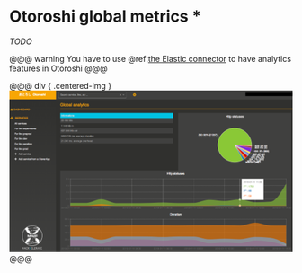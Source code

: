 # Otoroshi global metrics *

*TODO*

@@@ warning
You have to use @ref:[the Elastic connector](../connectors/elastic.md) to have analytics features in Otoroshi
@@@

@@@ div { .centered-img }
<img src="../img/global-analytics.png" />
@@@